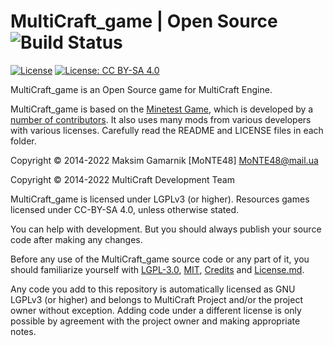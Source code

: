 MultiCraft_game | Open Source ![Build Status](https://github.com/MultiCraft/MultiCraft_game/workflows/build/badge.svg)
=============================

[![License](https://img.shields.io/badge/License-LGPLv3.0%2B-blue.svg)](https://www.gnu.org/licenses/lgpl-3.0.en.html)
[![License: CC BY-SA 4.0](https://img.shields.io/badge/License-CC_BY--SA_4.0-orange.svg)](https://creativecommons.org/licenses/by-sa/4.0/)

MultiCraft_game is an Open Source game for MultiCraft Engine.

MultiCraft_game is based on the [Minetest Game](https://github.com/minetest/minetest_game), which is developed by a [number of contributors](https://github.com/minetest/minetest_game/graphs/contributors).
It also uses many mods from various developers with various licenses. Carefully read the README and LICENSE files in each folder.

Copyright © 2014-2022 Maksim Gamarnik [MoNTE48] <MoNTE48@mail.ua>

Copyright © 2014-2022 MultiCraft Development Team

MultiCraft_game is licensed under LGPLv3 (or higher). Resources games licensed under CC-BY-SA 4.0, unless otherwise stated.

You can help with development. But you should always publish your source code after making any changes.

Before any use of the MultiCraft_game source code or any part of it, you should familiarize yourself with [LGPL-3.0](doc/LGPL-3.0.md), [MIT](doc/MIT.md), [Credits](doc/Credits.md) and [License.md](doc/Licence.md).

Any code you add to this repository is automatically licensed as GNU LGPLv3 (or higher) and belongs to MultiCraft Project and/or the project owner without exception.
Adding code under a different license is only possible by agreement with the project owner and making appropriate notes.
